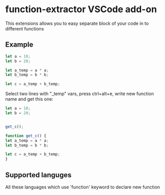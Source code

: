 # function-extractor VSCode add-on

This extensions allows you to easy separate block of your code in to different functions

## Example
```js
let a = 10;
let b = 20;

let a_temp = a * a;
let b_temp = b * b;

let c = a_temp + b_temp;
```

Select two lines with "_temp" vars, press ctrl+alt+e, write new function name and get this one:
```js
let a = 10;
let b = 20;


get_c();

function get_c() {
let a_temp = a * a;
let b_temp = b * b;

let c = a_temp + b_temp;
}
```

## Supported languges
All these languages which use 'function' keyword to declare new function
